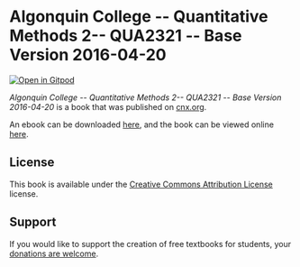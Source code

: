 # Algonquin College -- Quantitative Methods 2-- QUA2321 -- Base Version 2016-04-20

[![Open in Gitpod](https://gitpod.io/button/open-in-gitpod.svg)](https://gitpod.io/from-referrer/)

_Algonquin College -- Quantitative Methods 2-- QUA2321 -- Base Version 2016-04-20_ is a book that was published on [cnx.org](https://cnx.org/).

An ebook can be downloaded [here](https://github.com/cnx-user-books/cnxbook-algonquin-college-quantitative-methods-2-qua2321-base-version-2016-04-20/releases/latest), and the book can be viewed online [here](https://github.com/cnx-user-books/cnxbook-algonquin-college-quantitative-methods-2-qua2321-base-version-2016-04-20/releases/latest).

## License
This book is available under the [Creative Commons Attribution License](./LICENSE) license.

## Support
If you would like to support the creation of free textbooks for students, your [donations are welcome](https://riceconnect.rice.edu/donation/support-openstax-banner).
